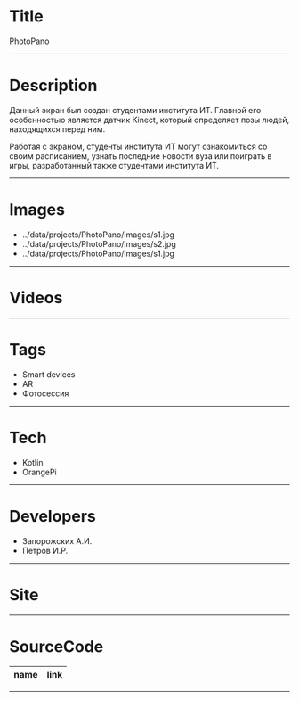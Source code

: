 # Title

PhotoPano

---

# Description

Данный экран был создан студентами института ИТ. Главной его особенностью является датчик Kinect, который определяет позы людей, находящихся перед ним.

Работая с экраном, студенты института ИТ могут ознакомиться со своим расписанием, узнать последние новости вуза или поиграть в игры, разработанный также студентами института ИТ.

---

# Images

- ../data/projects/PhotoPano/images/s1.jpg
- ../data/projects/PhotoPano/images/s2.jpg
- ../data/projects/PhotoPano/images/s1.jpg

---

# Videos

---

# Tags

- Smart devices
- AR
- Фотосессия

---

# Tech

- Kotlin
- OrangePi

---

# Developers

- Запорожских А.И.
- Петров И.Р.

---

# Site

---

# SourceCode

| name                         | link                                      |
| ---------------------------- | ----------------------------------------- |

---
